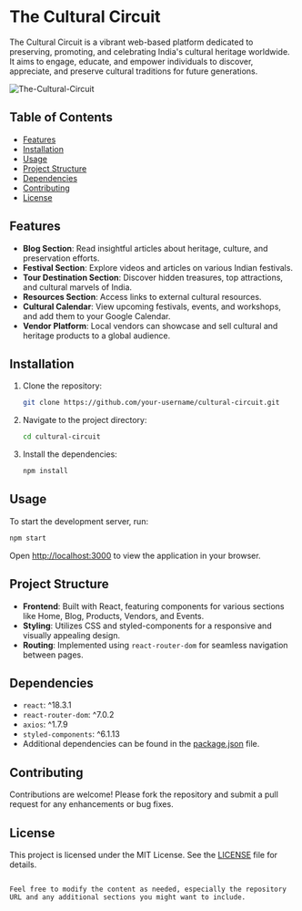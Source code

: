 
# The Cultural Circuit

The Cultural Circuit is a vibrant web-based platform dedicated to preserving, promoting, and celebrating India's cultural heritage worldwide. It aims to engage, educate, and empower individuals to discover, appreciate, and preserve cultural traditions for future generations.

![The-Cultural-Circuit](https://github.com/user-attachments/assets/a7db5943-e86b-4aeb-bc8b-563a58676484)


## Table of Contents

- [Features](#features)
- [Installation](#installation)
- [Usage](#usage)
- [Project Structure](#project-structure)
- [Dependencies](#dependencies)
- [Contributing](#contributing)
- [License](#license)

## Features

- **Blog Section**: Read insightful articles about heritage, culture, and preservation efforts.
- **Festival Section**: Explore videos and articles on various Indian festivals.
- **Tour Destination Section**: Discover hidden treasures, top attractions, and cultural marvels of India.
- **Resources Section**: Access links to external cultural resources.
- **Cultural Calendar**: View upcoming festivals, events, and workshops, and add them to your Google Calendar.
- **Vendor Platform**: Local vendors can showcase and sell cultural and heritage products to a global audience.

## Installation

1. Clone the repository:
   ```bash
   git clone https://github.com/your-username/cultural-circuit.git
   ```
2. Navigate to the project directory:
   ```bash
   cd cultural-circuit
   ```
3. Install the dependencies:
   ```bash
   npm install
   ```

## Usage

To start the development server, run:
```bash
npm start
```
Open [http://localhost:3000](http://localhost:3000) to view the application in your browser.

## Project Structure

- **Frontend**: Built with React, featuring components for various sections like Home, Blog, Products, Vendors, and Events.
- **Styling**: Utilizes CSS and styled-components for a responsive and visually appealing design.
- **Routing**: Implemented using `react-router-dom` for seamless navigation between pages.

## Dependencies

- `react`: ^18.3.1
- `react-router-dom`: ^7.0.2
- `axios`: ^1.7.9
- `styled-components`: ^6.1.13
- Additional dependencies can be found in the [package.json](C:\Users\itsni\Desktop\Minor_Project\Code\Frontend\cultural-circuit\package.json) file.

## Contributing

Contributions are welcome! Please fork the repository and submit a pull request for any enhancements or bug fixes.

## License

This project is licensed under the MIT License. See the [LICENSE](LICENSE) file for details.
```

Feel free to modify the content as needed, especially the repository URL and any additional sections you might want to include.
